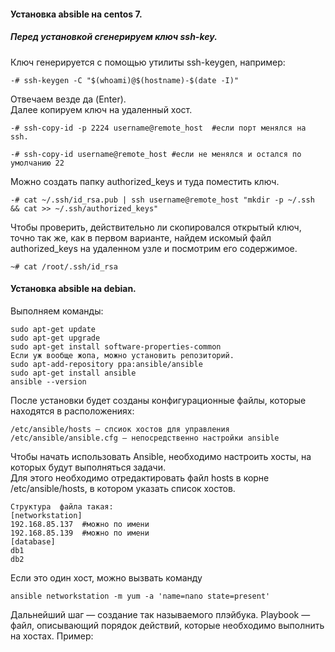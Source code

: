 #### Установка absible на centos 7.

##### Перед установкой сгенерируем ключ ssh-key.

Ключ генерируется с помощью утилиты ssh-keygen, например:

```
-# ssh-keygen -C "$(whoami)@$(hostname)-$(date -I)"
```

Отвечаем везде да (Enter).<br>
Далее копируем ключ на удаленный хост.<br>
```
-# ssh-copy-id -p 2224 username@remote_host  #если порт менялся на ssh.

-# ssh-copy-id username@remote_host #если не менялся и остался по умолчанию 22
```

Можно создать папку authorized_keys и туда поместить ключ.

```
-# cat ~/.ssh/id_rsa.pub | ssh username@remote_host "mkdir -p ~/.ssh && cat >> ~/.ssh/authorized_keys"
```

Чтобы проверить, действительно ли скопировался открытый ключ, точно так же, как в первом варианте, найдем искомый файл authorized_keys на удаленном узле и посмотрим его содержимое.

```
~# cat /root/.ssh/id_rsa
```

#### Установка absible на debian.
Выполняем команды:

```
sudo apt-get update
sudo apt-get upgrade
sudo apt-get install software-properties-common
Если уж вообще жопа, можно установить репозиторий.
sudo apt-add-repository ppa:ansible/ansible
sudo apt-get install ansible
ansible --version
```

После установки будет созданы конфигурационные файлы, которые находятся в расположениях:

```
/etc/ansible/hosts — спсиок хостов для управления
/etc/ansible/ansible.cfg — непосредственно настройки ansible
```
Чтобы начать использовать Ansible, необходимо настроить хосты, на которых будут выполняться задачи.<br> 
Для этого необходимо отредактировать файл hosts в корне /etc/ansible/hosts, в котором указать список хостов.<br>
```
Структура  файла такая:
[networkstation]
192.168.85.137  #можно по имени
192.168.85.139  #можно по имени
[database]
db1
db2
```

Если это один хост, можно вызвать команду 

```
ansible networkstation -m yum -a 'name=nano state=present'
```
 
Дальнейший шаг — создание так называемого плэйбука. Playbook — файл, описывающий порядок действий, которые необходимо выполнить на хостах. Пример:























